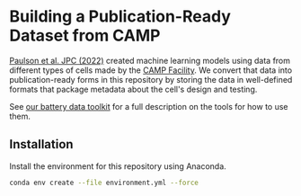 # Building a Publication-Ready Dataset from CAMP

[Paulson et al. JPC (2022)](ihttps://doi.org/10.1016/j.jpowsour.2022.231127) created machine learning models using data from different types of cells made by the [CAMP Facility](https://www.anl.gov/cse/cell-analysis-modeling-and-prototyping-camp-facility).
We convert that data into publication-ready forms in this repository by storing the data in well-defined formats that package metadata about the cell's design and testing.

See [our battery data toolkit](https://github.com/materials-data-facility/battery-data-toolkit) for a full description on the tools for how to use them.

## Installation

Install the environment for this repository using Anaconda. 

```bash
conda env create --file environment.yml --force
```